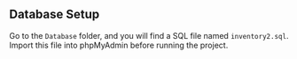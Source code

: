 ## Database Setup

Go to the `Database` folder, and you will find a SQL file named `inventory2.sql`. Import this file into phpMyAdmin before running the project.
